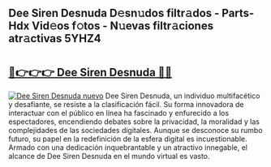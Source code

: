 ## Dee Siren Desnuda D𝚎sn𝚞dos filtr𝚊dos - Parts-Hdx Vid𝚎os f𝚘tos - N𝚞evas filtr𝚊ciones atr𝚊ctivas 5YHZ4

# <h2><a href="http://mbcvk9g.tromn.icu/?c=Dee+Siren+Desnuda">🔗👉👉👉 Dee Siren Desnuda 🔗🔗</a></h2>

[![Dee Siren Desnuda nuevo](https://i.imgur.com/pEAQMta.gif)](http://mbcvk9g.tromn.icu/?c=Dee+Siren+Desnuda)
Dee Siren Desnuda, un individuo multifacético y desafiante, se resiste a la clasificación fácil. Su forma innovadora de interactuar con el público en línea ha fascinado y enfurecido a los espectadores, encendiendo debates sobre la privacidad, la moralidad y las complejidades de las sociedades digitales. Aunque se desconoce su rumbo futuro, su papel en la redefinición de la esfera digital es incuestionable. Armado con una dedicación inquebrantable y un atractivo innegable, el alcance de Dee Siren Desnuda en el mundo virtual es vasto.
